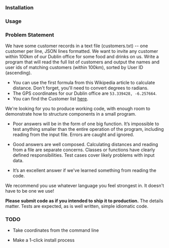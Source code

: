 ### Installation



### Usage




### Problem Statement

We have some customer records in a text file (customers.txt) -- one customer per line, JSON lines formatted. We want to invite any customer within 100km of our Dublin office for some food and drinks on us. Write a program that will read the full list of customers and output the names and user ids of matching customers (within 100km), sorted by User ID (ascending).

 - You can use the first formula from this Wikipedia article to calculate distance. Don't forget, you'll need to convert degrees to radians.
 - The GPS coordinates for our Dublin office are `53.339428, -6.257664`.
 - You can find the Customer list [here](https://s3.amazonaws.com/intercom-take-home-test/customers.txt).


 We're looking for you to produce working code, with enough room to demonstrate how to structure components in a small program.



- Poor answers will be in the form of one big function. It’s impossible to test anything smaller than the entire operation of the program, including reading from the input file. Errors are caught and ignored.

- Good answers are well composed. Calculating distances and reading from a file are separate concerns. Classes or functions have clearly defined responsibilities. Test cases cover likely problems with input data.

- It’s an excellent answer if we've learned something from reading the code.



We recommend you use whatever language you feel strongest in. It doesn't have to be one we use!



**Please submit code as if you intended to ship it to production.** The details matter. Tests are expected, as is well written, simple idiomatic code.


### TODO

 - Take coordinates from the command line
 
 - Make a 1-click install process
